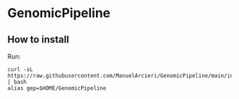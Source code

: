 # GenomicPipeline

## How to install

Run:

```shell
curl -sL https://raw.githubusercontent.com/ManuelArcieri/GenomicPipeline/main/install.sh | bash
alias gep=$HOME/GenomicPipeline
```
